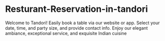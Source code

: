 # Resturant-Reservation-in-tandori
Welcome to Tandori! Easily book a table via our website or app. Select your date, time, and party size, and provide contact info. Enjoy our elegant ambiance, exceptional service, and exquisite Indian cuisine
